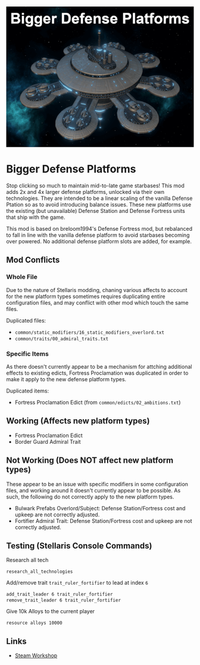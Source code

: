 ![thumbnail.png](thumbnail.png)

# Bigger Defense Platforms

Stop clicking so much to maintain mid-to-late game starbases! This mod adds 2x and 4x larger defense platforms, unlocked via their own technologies. They are intended to be a linear scaling of the vanilla Defense Ptation so as to avoid introducing balance issues. These new platforms use the existing (but unavailable) Defense Station and Defense Fortress units that ship with the game.

This mod is based on breloom1994's Defense Fortress mod, but rebalanced to fall in line with the vanilla defense platform to avoid starbases becoming over powered. No additional defense platform slots are added, for example.

## Mod Conflicts

### Whole File

Due to the nature of Stellaris modding, chaning various affects to account for the new platform types sometimes requires duplicating entire configuration files, and may conflict with other mod which touch the same files.

Duplicated files:
* `common/static_modifiers/16_static_modifiers_overlord.txt`
* `common/traits/00_admiral_traits.txt`

### Specific Items

As there doesn't currently appear to be a mechanism for attching additional effects to existing edicts, Fortress Proclamation was duplicated in order to make it apply to the new defense platform types.

Duplicated items:
* Fortress Proclamation Edict (from `common/edicts/02_ambitions.txt`)

## Working (Affects new platform types)

* Fortress Proclamation Edict
* Border Guard Admiral Trait

## Not Working (Does NOT affect new platform types)

These appear to be an issue with specific modifiers in some configuration files, and working around it doesn't currently appear to be possible. As such, the following do not correctly apply to the new platform types.

* Bulwark Prefabs Overlord/Subject: Defense Station/Fortress cost and upkeep are not correctly adjusted.
* Fortifier Admiral Trait: Defense Station/Fortress cost and upkeep are not correctly adjusted.

## Testing (Stellaris Console Commands)

Research all tech
```
research_all_technologies
```

Add/remove trait `trait_ruler_fortifier` to lead at index `6`
```
add_trait_leader 6 trait_ruler_fortifier
remove_trait_leader 6 trait_ruler_fortifier
```

Give 10k Alloys to the current player
```
resource alloys 10000
```

## Links

* [Steam Workshop](https://steamcommunity.com/sharedfiles/filedetails/?id=2728142059)
